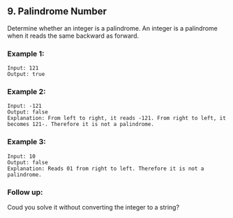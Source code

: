 ## 9. Palindrome Number

Determine whether an integer is a palindrome. An integer is a palindrome when it reads the same backward as forward.

### Example 1:
```
Input: 121
Output: true
```
### Example 2:
```
Input: -121
Output: false
Explanation: From left to right, it reads -121. From right to left, it becomes 121-. Therefore it is not a palindrome.
```
### Example 3:
```
Input: 10
Output: false
Explanation: Reads 01 from right to left. Therefore it is not a palindrome.
```
### Follow up:

Coud you solve it without converting the integer to a string?